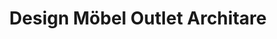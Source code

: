 ---
title: "Design Möbel Outlet Architare"
url: /nagold/design-moebel-outlet-architare/
shop: Möbel
---